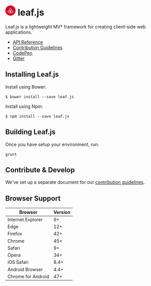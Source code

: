 # ![logo](https://github.com/leaf-web/leaf.js/raw/master/docs/images/logo.png) leaf.js

Leaf.js is a lightweight MV* framework for creating client-side web applications.

* [API Reference](https://github.com/leaf-web/leaf.js/blob/master/docs/api.md)
* [Contribution Guidelines](https://github.com/leaf-web/leaf.js/blob/master/CONTRIBUTING.md)
* [CodePen](https://codepen.io/leaf-git/)
* [Gitter](https://gitter.im/leaf-js/lobby)

## Installing Leaf.js

Install using Bower:

	$ bower install --save leaf.js

Install using Npm:

	$ npm install --save leaf.js

## Building Leaf.js

Once you have setup your environment, run:

    grunt

## Contribute & Develop

We've set up a separate document for our [contribution guidelines](https://github.com/leaf-web/leaf.js/blob/master/CONTRIBUTING.md).

## Browser Support

| Browser            | Version |
| ------------------ | ------- |
| Internet Explorer  | 9+      |
| Edge               | 12+     |
| Firefox            | 42+     |
| Chrome             | 45+     |
| Safari             | 9+      |
| Opera              | 34+     |
| iOS Safari         | 8.4+    |
| Android Browser    | 4.4+    |
| Chrome for Android | 47+     |

